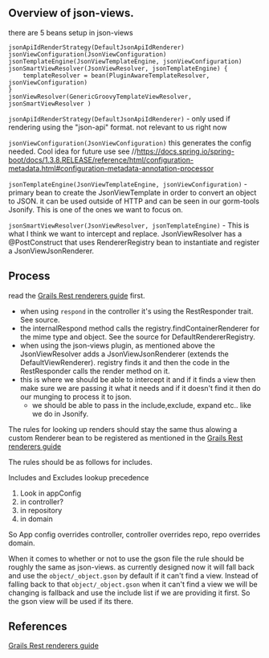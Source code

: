 
## Overview of json-views.

there are 5 beans setup in json-views
```
jsonApiIdRenderStrategy(DefaultJsonApiIdRenderer)
jsonViewConfiguration(JsonViewConfiguration)
jsonTemplateEngine(JsonViewTemplateEngine, jsonViewConfiguration)
jsonSmartViewResolver(JsonViewResolver, jsonTemplateEngine) {
    templateResolver = bean(PluginAwareTemplateResolver, jsonViewConfiguration)
}
jsonViewResolver(GenericGroovyTemplateViewResolver, jsonSmartViewResolver )
```

`jsonApiIdRenderStrategy(DefaultJsonApiIdRenderer)` - only used if rendering using the "json-api" format. not relevant to us right now

`jsonViewConfiguration(JsonViewConfiguration)` this generates the config needed. Cool idea for future use
see //https://docs.spring.io/spring-boot/docs/1.3.8.RELEASE/reference/html/configuration-metadata.html#configuration-metadata-annotation-processor

`jsonTemplateEngine(JsonViewTemplateEngine, jsonViewConfiguration)` - primary bean to create the JsonViewTemplate in order to convert an object to JSON. it can be used outside of HTTP and can be seen in our gorm-tools Jsonify. This is one of the ones we want to focus on.

`jsonSmartViewResolver(JsonViewResolver, jsonTemplateEngine)` - This is what I think we want to intercept and replace. JsonViewResolver has a @PostConstruct that uses RendererRegistry bean to instantiate and register a JsonViewJsonRenderer.

## Process

read the [Grails Rest renderers guide] first.

- when using `respond` in the controller it's using the RestResponder trait. See source.
- the internalRespond method calls the registry.findContainerRenderer for the mime type and object. See the source for DefaultRendererRegistry.
- when using the json-views plugin, as mentioned above the JsonViewResolver adds a JsonViewJsonRenderer (extends the DefaultViewRenderer). registry finds it and then the code in the RestResponder calls the render method on it.
- this is where we should be able to intercept it and if it finds a view then make sure we are passing it what it needs and if it doesn't find it then do our munging to process it to json.
	- we should be able to pass in the include,exclude, expand etc.. like we do in Jsonify.


The rules for looking up renders should stay the same thus alowing a custom Renderer bean to be registered as mentioned in the [Grails Rest renderers guide]

The rules should be as follows for includes.

Includes and Excludes lookup precedence
1. Look in appConfig
2. in controller?
3. in repository
4. in domain

So App config overrides controller, controller overrides repo, repo overrides domain.

When it comes to whether or not to use the gson file the rule should be roughly the same as json-views. as currently designed now it will fall back and use the `object/_object.gson` by default if it can't find a view.
Instead of falling back to that `object/_object.gson` when it can't find a view we will be changing is fallback and use the include list if we are providing it first. So the gson view will be used if its there.

## References
[Grails Rest renderers guide]

[Grails Rest renderers guide]: http://docs.grails.org/latest/guide/REST.html#renderers


